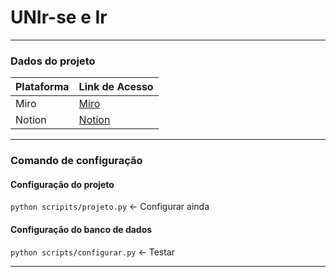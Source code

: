 # UNIr-se e Ir #
<hr>

### Dados do projeto ###

Plataforma | Link de Acesso
---------- | ----------
Miro       | [Miro](https://miro.com/app/board/uXjVKVuopyQ=/)
Notion     | [Notion](https://www.notion.so/bohredd-dev/UNIr-se-e-IR-3e508774ac8149509665fe9f5b1cf9ed?pvs=4)

<hr>

### Comando de configuração ###
#### Configuração do projeto ####
`` python scripits/projeto.py `` <- Configurar ainda

#### Configuração do banco de dados ####
``python scripts/configurar.py`` <- Testar

<hr>
